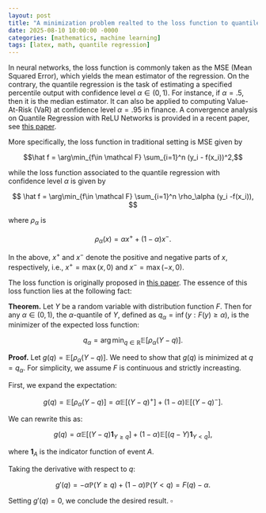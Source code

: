 ```yaml
---
layout: post
title: "A minimization problem realted to the loss function to quantile regression"
date: 2025-08-10 10:00:00 -0000
categories: [mathematics, machine learning]
tags: [latex, math, quantile regression]
---
```



In neural networks, the loss function is commonly taken as the MSE (Mean Squared Error), which yields the mean estimator of the regression. 
On the contrary, the quantile regression is the task of estimating a specified percentile output with confidence level $\alpha \in (0,1)$.
For instance, if $\alpha = .5$, then it is the median estimator. It can also be applied to computing Value-At-Risk (VaR) at confidence level $\alpha = .95$ in finance. 
A convergence analysis on Quantile Regression with ReLU Networks is provided in a recent paper, see [this paper]({{site.baseurl}}/assets/pdfs/PTC22_percentile.pdf).

More specifically, the loss function in traditional setting is MSE given by

$$\hat f = \arg\min_{f\in \mathcal F}  \sum_{i=1}^n (y_i - f(x_i))^2,$$

while the loss function associated to the quantile regression with confidence level $\alpha$ is given by

$$
\hat f = \arg\min_{f\in \mathcal F}  \sum_{i=1}^n \rho_\alpha (y_i -f(x_i)),
$$

where $\rho_\alpha$ is

$$\rho_\alpha(x) = \alpha x^+ + (1-\alpha) x^-.$$

In the above, $x^+$ and $x^-$ denote the positive and negative parts of $x$, respectively, i.e., $x^+ = \max(x, 0)$ and $x^- = \max(-x, 0)$.

The loss function is originally proposed in [this paper]({{site.baseurl}}/assets/pdfs/KB78.pdf). The essence of this loss function lies at the following fact:


**Theorem.** Let $Y$ be a random variable with distribution function $F$. Then for any $\alpha \in (0,1)$, the $\alpha$-quantile of $Y$, defined as 
$q_\alpha = \inf(y : F(y) \geq \alpha)$, is the minimizer of the expected loss function:

$$q_\alpha = \arg\min_{q \in \mathbb{R}} \mathbb{E}[\rho_\alpha(Y - q)].$$

**Proof.** Let $g(q) = \mathbb{E}[\rho_\alpha(Y - q)]$. We need to show that $g(q)$ is minimized at $q = q_\alpha$. For simplicity, we assume $F$ is continuous and strictly increasting.

First, we expand the expectation:

$$g(q) = \mathbb{E}[\rho_\alpha(Y - q)] = \alpha \mathbb{E}[(Y - q)^+] + (1-\alpha) \mathbb{E}[(Y - q)^-].$$

We can rewrite this as:

$$g(q) = \alpha \mathbb{E}[(Y - q) \mathbf{1}_{Y \geq q}] + (1-\alpha) \mathbb{E}[(q - Y) \mathbf{1}_{Y < q}],$$

where $\mathbf{1}_{A}$ is the indicator function of event $A$.

Taking the derivative with respect to $q$:

$$g'(q) = -\alpha \mathbb{P}(Y \geq q) + (1-\alpha) \mathbb{P}(Y < q)
=  F(q) - \alpha
.$$

Setting $g'(q) = 0$, we conclude the desired result. $\square$